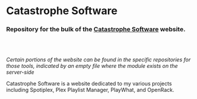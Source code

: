 # Catastrophe Software

### Repository for the bulk of the [Catastrophe Software](https://catastrophsoftware.com) website. ###
<br>
<br>

*Certain portions of the website can be found in the specific repositories for those tools, indicated by an empty file where the module exists on the server-side*


Catastrophe Software is a website dedicated to my various projects including Spotiplex, Plex Playlist Manager, PlayWhat, and OpenRack. <!-- Fill links later-->



